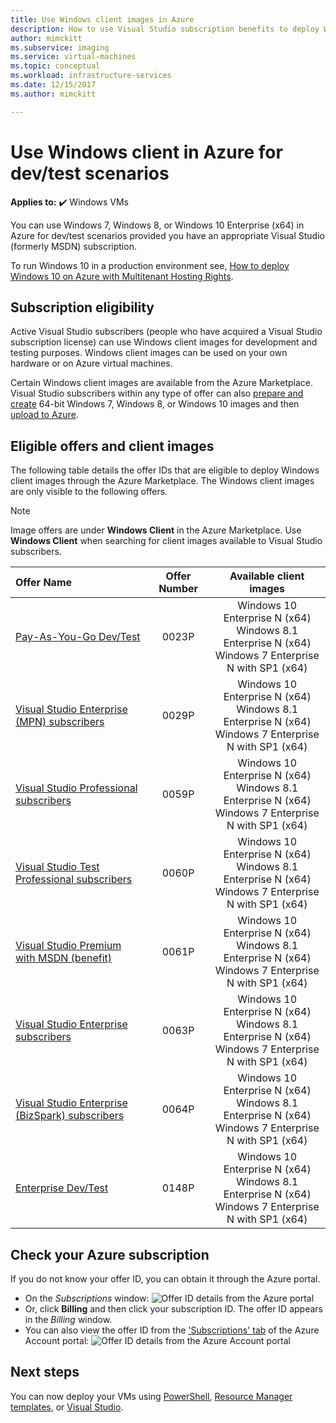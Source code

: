 ```yaml
---
title: Use Windows client images in Azure 
description: How to use Visual Studio subscription benefits to deploy Windows 7, Windows 8, or Windows 10 in Azure for dev/test scenarios
author: mimckitt
ms.subservice: imaging
ms.service: virtual-machines
ms.topic: conceptual
ms.workload: infrastructure-services
ms.date: 12/15/2017
ms.author: mimckitt

---
```

# Use Windows client in Azure for dev/test scenarios

**Applies to:** :heavy_check_mark: Windows VMs 

You can use Windows 7, Windows 8, or Windows 10 Enterprise (x64) in Azure for dev/test scenarios provided you have an appropriate Visual Studio (formerly MSDN) subscription. 

To run Windows 10 in a production environment see, [How to deploy Windows 10 on Azure with Multitenant Hosting Rights](windows-desktop-multitenant-hosting-deployment.md).


## Subscription eligibility
Active Visual Studio subscribers (people who have acquired a Visual Studio subscription license) can use Windows client images for development and testing purposes. Windows client images can be used on your own hardware or on Azure virtual machines.

Certain Windows client images are available from the Azure Marketplace. Visual Studio subscribers within any type of offer can also [prepare and create](prepare-for-upload-vhd-image.md) 64-bit Windows 7, Windows 8, or Windows 10 images and then [upload to Azure](upload-generalized-managed.md).

## Eligible offers and client images
The following table details the offer IDs that are eligible to deploy Windows client images through the Azure Marketplace. The Windows client images are only visible to the following offers. 

> [!NOTE]
> Image offers are under **Windows Client** in the Azure Marketplace. Use **Windows Client** when searching for client images available to Visual Studio subscribers. 

| Offer Name | Offer Number | Available client images | 
|:--- |:---:|:---:|
| [Pay-As-You-Go Dev/Test](https://azure.microsoft.com/offers/ms-azr-0023p/) |0023P | Windows 10 Enterprise N (x64) <br> Windows 8.1 Enterprise N (x64) <br> Windows 7 Enterprise N with SP1 (x64) |
| [Visual Studio Enterprise (MPN) subscribers](https://azure.microsoft.com/offers/ms-azr-0029p/) |0029P | Windows 10 Enterprise N (x64) <br> Windows 8.1 Enterprise N (x64) <br> Windows 7 Enterprise N with SP1 (x64) |
| [Visual Studio Professional subscribers](https://azure.microsoft.com/offers/ms-azr-0059p/) |0059P | Windows 10 Enterprise N (x64) <br> Windows 8.1 Enterprise N (x64) <br> Windows 7 Enterprise N with SP1 (x64) |
| [Visual Studio Test Professional subscribers](https://azure.microsoft.com/offers/ms-azr-0060p/) |0060P | Windows 10 Enterprise N (x64) <br> Windows 8.1 Enterprise N (x64) <br> Windows 7 Enterprise N with SP1 (x64) |
| [Visual Studio Premium with MSDN (benefit)](https://azure.microsoft.com/offers/ms-azr-0061p/) |0061P | Windows 10 Enterprise N (x64) <br> Windows 8.1 Enterprise N (x64) <br> Windows 7 Enterprise N with SP1 (x64) |
| [Visual Studio Enterprise subscribers](https://azure.microsoft.com/offers/ms-azr-0063p/) |0063P | Windows 10 Enterprise N (x64) <br> Windows 8.1 Enterprise N (x64) <br> Windows 7 Enterprise N with SP1 (x64) |
| [Visual Studio Enterprise (BizSpark) subscribers](https://azure.microsoft.com/offers/ms-azr-0064p/) |0064P | Windows 10 Enterprise N (x64) <br> Windows 8.1 Enterprise N (x64) <br> Windows 7 Enterprise N with SP1 (x64) |
| [Enterprise Dev/Test](https://azure.microsoft.com/offers/ms-azr-0148p/) |0148P | Windows 10 Enterprise N (x64) <br> Windows 8.1 Enterprise N (x64) <br> Windows 7 Enterprise N with SP1 (x64) |

## Check your Azure subscription
If you do not know your offer ID, you can obtain it through the Azure portal.  
- On the *Subscriptions* window:
  ![Offer ID details from the Azure portal](./media/client-images/offer-id-azure-portal.png) 
- Or, click **Billing** and then click your subscription ID. The offer ID appears in the *Billing* window. 
- You can also view the offer ID from the ['Subscriptions' tab](https://account.windowsazure.com/Subscriptions) of the Azure Account portal:
  ![Offer ID details from the Azure Account portal](./media/client-images/offer-id-azure-account-portal.png) 

## Next steps
You can now deploy your VMs using [PowerShell](quick-create-powershell.md), [Resource Manager templates](ps-template.md), or [Visual Studio](../../azure-resource-manager/templates/create-visual-studio-deployment-project.md).
